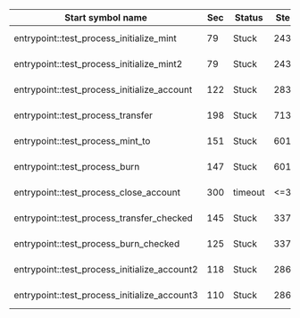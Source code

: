 | Start symbol name                            | Sec | Status  | Steps |                                            |
|----------------------------------------------|-----|---------|-------|--------------------------------------------|
| entrypoint::test_process_initialize_mint     | 79  | Stuck   | 243   | Return ref to ptr with offset thunk        |
| entrypoint::test_process_initialize_mint2    | 79  | Stuck   | 243   | Return ref to ptr with offset thunk        |
| entrypoint::test_process_initialize_account  | 122 | Stuck   | 283   | AggregateKindRawPtr with offset/cast thunk |
| entrypoint::test_process_transfer            | 198 | Stuck   | 713   | AggregateKindRawPtr with offset/cast thunk |
| entrypoint::test_process_mint_to             | 151 | Stuck   | 601   | AggregateKindRawPtr with offset/cast thunk |
| entrypoint::test_process_burn                | 147 | Stuck   | 601   | AggregateKindRawPtr with offset/cast thunk |
| entrypoint::test_process_close_account       | 300 | timeout | <=325 | non-det branches with #switchMatch         |
| entrypoint::test_process_transfer_checked    | 145 | Stuck   | 337   | AggregateKindRawPtr with offset            |
| entrypoint::test_process_burn_checked        | 125 | Stuck   | 337   | AggregateKindRawPtr with offset            |
| entrypoint::test_process_initialize_account2 | 118 | Stuck   | 286   | AggregateKindRawPtr with offset/cast thunk |
| entrypoint::test_process_initialize_account3 | 110 | Stuck   | 286   | AggregateKindRawPtr with offset/cast thunk |
